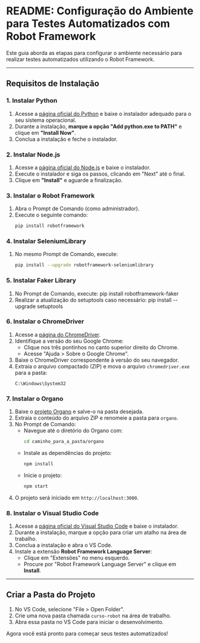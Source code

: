 # README: Configuração do Ambiente para Testes Automatizados com Robot Framework

Este guia aborda as etapas para configurar o ambiente necessário para realizar testes automatizados utilizando o Robot Framework.

---

## Requisitos de Instalação

### 1. Instalar Python
1. Acesse a [página oficial do Python](https://www.python.org/) e baixe o instalador adequado para o seu sistema operacional.
2. Durante a instalação, **marque a opção "Add python.exe to PATH"** e clique em **"Install Now"**.
3. Conclua a instalação e feche o instalador.

### 2. Instalar Node.js
1. Acesse a [página oficial do Node.js](https://nodejs.org/) e baixe o instalador.
2. Execute o instalador e siga os passos, clicando em "Next" até o final.
3. Clique em **"Install"** e aguarde a finalização.

### 3. Instalar o Robot Framework
1. Abra o Prompt de Comando (como administrador).
2. Execute o seguinte comando:
   ```bash
   pip install robotframework
   ```

### 4. Instalar SeleniumLibrary
1. No mesmo Prompt de Comando, execute:
   ```bash
   pip install --upgrade robotframework-seleniumlibrary
   ```

### 5. Instalar Faker Library
1. No Prompt de Comando, execute:
    pip install robotframework-faker
2. Realizar a atualização do setuptools caso necessário:
    pip install --upgrade setuptools

### 6. Instalar o ChromeDriver
1. Acesse a [página do ChromeDriver](https://sites.google.com/chromium.org/driver/).
2. Identifique a versão do seu Google Chrome:
   - Clique nos três pontinhos no canto superior direito do Chrome.
   - Acesse "Ajuda > Sobre o Google Chrome".
3. Baixe o ChromeDriver correspondente à versão do seu navegador.
4. Extraia o arquivo compactado (ZIP) e mova o arquivo `chromedriver.exe` para a pasta:
   ```
   C:\Windows\System32
   ```

### 7. Instalar o Organo
1. Baixe o [projeto Organo](#) e salve-o na pasta desejada.
2. Extraia o conteúdo do arquivo ZIP e renomeie a pasta para `organo`.
3. No Prompt de Comando:
   - Navegue até o diretório do Organo com:
     ```bash
     cd caminho_para_a_pasta/organo
     ```
   - Instale as dependências do projeto:
     ```bash
     npm install
     ```
   - Inicie o projeto:
     ```bash
     npm start
     ```
4. O projeto será iniciado em `http://localhost:3000`.

### 8. Instalar o Visual Studio Code
1. Acesse a [página oficial do Visual Studio Code](https://code.visualstudio.com/) e baixe o instalador.
2. Durante a instalação, marque a opção para criar um atalho na área de trabalho.
3. Conclua a instalação e abra o VS Code.
4. Instale a extensão **Robot Framework Language Server**:
   - Clique em "Extensões" no menu esquerdo.
   - Procure por "Robot Framework Language Server" e clique em **Install**.

---

## Criar a Pasta do Projeto
1. No VS Code, selecione "File > Open Folder".
2. Crie uma nova pasta chamada `curso-robot` na área de trabalho.
3. Abra essa pasta no VS Code para iniciar o desenvolvimento.

Agora você está pronto para começar seus testes automatizados!



